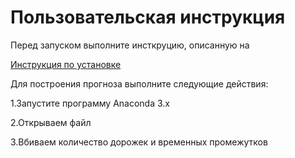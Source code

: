 # Пользовательская инструкция

Перед запуском выполните инсткруцию, описанную на

[Инструкция по установке]: https://github.com/dark0mike/Project-Geophysics/pull/1/files#diff-8c0848d379729393cbbbc10ae015f70c
[Инструкция по установке][Инструкция по установке]

Для построения прогноза выполните следующие действия:

  1.Запустите программу Anaconda 3.x
  

  2.Открываем файл

  3.Вбиваем количество дорожек и временных промежутков


